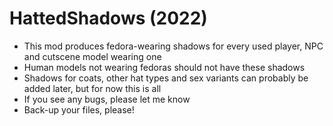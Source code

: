 # HattedShadows (2022)

- This mod produces fedora-wearing shadows for every used player, NPC and cutscene model wearing one
- Human models not wearing fedoras should not have these shadows
- Shadows for coats, other hat types and sex variants can probably be added later, but for now this is all
- If you see any bugs, please let me know
- Back-up your files, please!
